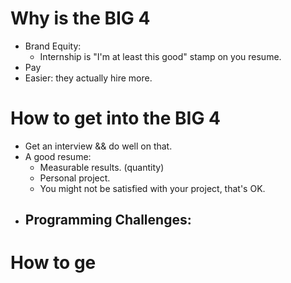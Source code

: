 # Why is the BIG 4
- Brand Equity:
    - Internship is "I'm at least this good" stamp on you resume.
- Pay
- Easier: they actually hire more.

# How to get into the BIG 4
- Get an interview && do well on that. 
- A good resume:
    - Measurable results. (quantity)
    - Personal project.
    - You might not be satisfied with your project, that's OK.
- Programming Challenges:
    - 








# How to ge



